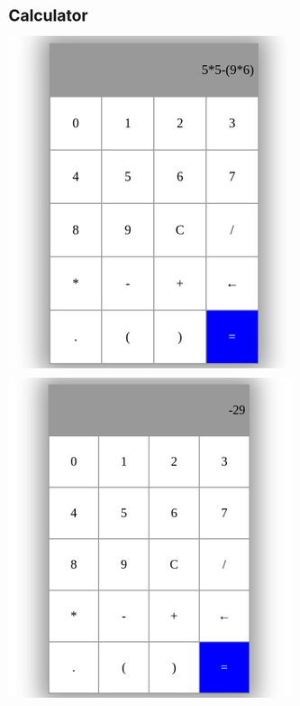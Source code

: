 # Calculator

![ "Js Calculator"](Screenshot.png "Js Calculator")

![ "Js Calculator"](Screenshot2.png "Js Calculator")
